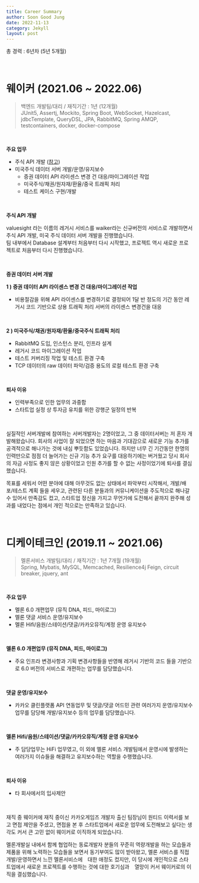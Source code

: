 ```yaml
---
title: Career Summary
author: Soon Good Jung
date: 2022-11-13
category: Jekyll
layout: post
---
```



총 경력 : 6년차 (5년 5개월)

<br>

# 웨이커 (2021.06 \~ 2022.06) 

> 백엔드 개발팀/대리 / 재직기간 : 1년 (12개월) <br>
> JUnit5, Assertj, Mockito, Spring Boot, WebSocket, Hazelcast, jdbcTemplate, QueryDSL, JPA, RabbitMQ, Spring AMQP, testcontainers, docker, docker-compose

<br>

**주요 업무**

- 주식 API 개발 ([참고](https://waiker.ai/stock?ric=AMZN.O))
- 미국주식 데이터 서버 개발/운영/유지보수
  - 증권 데이터 API 라이센스 변경 건 대응/마이그레이션 작업
  - 미국주식/채권/원자재/환율/중국 트래픽 처리
  - 테스트 케이스 구현/개발


<br>

**주식 API 개발**

valuesight 라는 이름의 레거시 서비스를 waiker라는 신규버전의 서비스로 개발하면서 주식 API 개발, 미국 주식 데이터 서버 개발을 진행했습니다.<br>
팀 내부에서 Database 설계부터 처음부터 다시 시작했고, 프로젝트 역시 새로운 프로젝트로 처음부터 다시 진행했습니다.<br>

<br>

**증권 데이터 서버 개발**

**1 ) 증권 데이터 API 라이센스 변경 건 대응/마이그레이션 작업**

- 비용절감을 위해 API 라이센스를 변경하기로 결정되어 1달 반 정도의 기간 동안 레거시 코드 기반으로 상용 트래픽 처리 서버의 라이센스 변경건을 대응

<br>

**2 ) 미국주식/채권/원자재/환율/중국주식 트래픽 처리**

- RabbitMQ 도입, 인스턴스 분리, 인프라 설계
- 레거시 코드 마이그레이션 작업 
- 테스트 커버리징 작업 및 테스트 환경 구축
- TCP 데이터의 raw 데이터 파악/검증 용도의 로컬 테스트 환경 구축

<br>

**퇴사 이유**

- 인력부족으로 인한 업무의 과중함
- 스타트업 실정 상 투자금 유치를 위한 강행군 일정의 반복

<br>

실질적인 서버개발에 참여하는 서버개발자는 2명이었고, 그 중 데이터서버는 저 혼자 개발해왔습니다. 회사의 사업이 잘 되었으면 하는 마음과 기대감으로 새로운 기능 추가를 공격적으로 해나가는 것에 내심 뿌듯함도 있었습니다. 하지만 너무 긴 기간동안 한명의 인력만으로 점점 더 늘어가는 신규 기능 추가 요구를 대응하기에는 버거웠고 당시 회사의 자금 사정도 좋지 않은 상황이었고 인원 추가를 할 수 없는 사정이었기에 퇴사를 결심했습니다.<br>

목표를 세워서 어떤 분야에 대해 아무것도 없는 상태에서 파악부터 시작해서, 개발/배포/테스트 계획 들을 세우고, 관련된 다른 분들과의 커뮤니케이션을 주도적으로 해나갈 수 있어서 만족감도 컸고, 스타트업 정신을 가지고 무언가에 도전해서 끝까지 완주해 성과를 내었다는 점에서 개인 적으로는 만족하고 있습니다.

<br>

# 디케이테크인 (2019.11 \~ 2021.06) 
> 멜론서비스 개발팀/대리 / 재직기간 : 1년 7개월 (19개월) <br>
> Spring, Mybatis, MySQL, Memcached, Resilience4j Feign, circuit breaker, jquery, ant

<br>

**주요 업무**

- 멜론 6.0 개편업무 (뮤직 DNA, 피드, 마이로그)
- 멜론 댓글 서비스 운영/유지보수
- 멜론 Hifi/음원/스테이션/댓글/카카오뮤직/계정 운영 유지보수

<br>

**멜론 6.0 개편업무 (뮤직 DNA, 피드, 마이로그)**

- 주요 인프라 변경사항과 기획 변경사항들을 반영해 레거시 기반의 코드 들을 기반으로 6.0 버전의 서비스로 개편하는 업무를 담당했습니다. 

<br>

**댓글 운영/유지보수**

- 카카오 클린플랫폼 API 연동업무 및 댓글/댓글 어드민 관련 여러가지 운영/유지보수 업무를 담당해 개발/유지보수 등의 업무를 담당했습니다.

<br>

**멜론 Hifi/음원/스테이션/댓글/카카오뮤직/계정 운영 유지보수**

- 주 담당업무는 HiFi 업무였고, 이 외에 멜론 서비스 개발팀에서 운영시에 발생하는 여러가지 이슈들을 해결하고 유지보수하는 역할을 수행했습니다. 

<br>

**퇴사 이유**

- 타 회사에서의 입사제안

<br>

재직 중 웨이커에 재직 중이신 카카오게임즈 개발자 출신 팀장님이 원티드 이력서를 보고 면접 제안을 주셨고, 면접을 본 후 스타트업에서 새로운 업무에 도전해보고 싶다는 생각도 커서 큰 고민 없이 웨이커로 이직하게 되었습니다.<br>

멜론개발실 내에서 함께 협업하는 동료개발자 분들의 꾸준히 역량개발을 하는 모습들과 제품을 위해 노력하는 모습들을 보면서 동기부여도 많이 받아왔고, 멜론 서비스를 직접 개발/운영하면서 느낀 멜론서비스에　대한 애정도 컸지만, 이 당시에 개인적으로 스타트업에서 새로운 프로젝트를 수행하는 것에 대한 호기심과　열망이 커서 웨이커로의 이직을 결심했습니다.<br>

<br>



